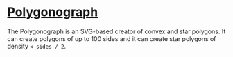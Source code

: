 # [Polygonograph](https://dkallen78.github.io/polygonograph/polygonograph.html)

The Polygonograph is an SVG-based creator of convex and star polygons. It can create polygons of up to 100 sides and it can create star polygons of density `< sides / 2`.